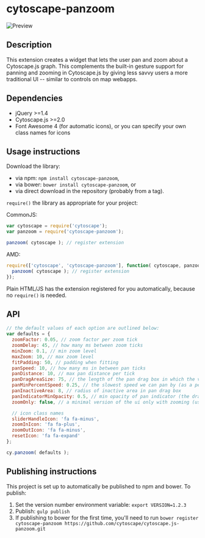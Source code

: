 cytoscape-panzoom
================================================================================


![Preview](https://raw.githubusercontent.com/cytoscape/cytoscape.js-panzoom/master/img/preview.png)

## Description

This extension creates a widget that lets the user pan and zoom about a Cytoscape.js graph.  This complements the built-in gesture support for panning and zooming in Cytoscape.js by giving less savvy users a more traditional UI -- similar to controls on map webapps.


## Dependencies

 * jQuery >=1.4
 * Cytoscape.js >=2.0
 * Font Awesome 4 (for automatic icons), or you can specify your own class names for icons


## Usage instructions

Download the library:

 * via npm: `npm install cytoscape-panzoom`,
 * via bower: `bower install cytoscape-panzoom`, or
 * via direct download in the repository (probably from a tag).

`require()` the library as appropriate for your project:

CommonJS:
```js
var cytoscape = require('cytoscape');
var panzoom = require('cytoscape-panzoom');

panzoom( cytoscape ); // register extension
```

AMD:
```js
require(['cytoscape', 'cytoscape-panzoom'], function( cytoscape, panzoom ){
  panzoom( cytoscape ); // register extension
});
```

Plain HTML/JS has the extension registered for you automatically, because no `require()` is needed.


## API

```js
// the default values of each option are outlined below:
var defaults = {
  zoomFactor: 0.05, // zoom factor per zoom tick
  zoomDelay: 45, // how many ms between zoom ticks
  minZoom: 0.1, // min zoom level
  maxZoom: 10, // max zoom level
  fitPadding: 50, // padding when fitting
  panSpeed: 10, // how many ms in between pan ticks
  panDistance: 10, // max pan distance per tick
  panDragAreaSize: 75, // the length of the pan drag box in which the vector for panning is calculated (bigger = finer control of pan speed and direction)
  panMinPercentSpeed: 0.25, // the slowest speed we can pan by (as a percent of panSpeed)
  panInactiveArea: 8, // radius of inactive area in pan drag box
  panIndicatorMinOpacity: 0.5, // min opacity of pan indicator (the draggable nib); scales from this to 1.0
  zoomOnly: false, // a minimal version of the ui only with zooming (useful on systems with bad mousewheel resolution)

  // icon class names
  sliderHandleIcon: 'fa fa-minus',
  zoomInIcon: 'fa fa-plus',
  zoomOutIcon: 'fa fa-minus',
  resetIcon: 'fa fa-expand'
};

cy.panzoom( defaults );
```


## Publishing instructions

This project is set up to automatically be published to npm and bower.  To publish:

1. Set the version number environment variable: `export VERSION=1.2.3`
1. Publish: `gulp publish`
1. If publishing to bower for the first time, you'll need to run `bower register cytoscape-panzoom https://github.com/cytoscape/cytoscape.js-panzoom.git`
